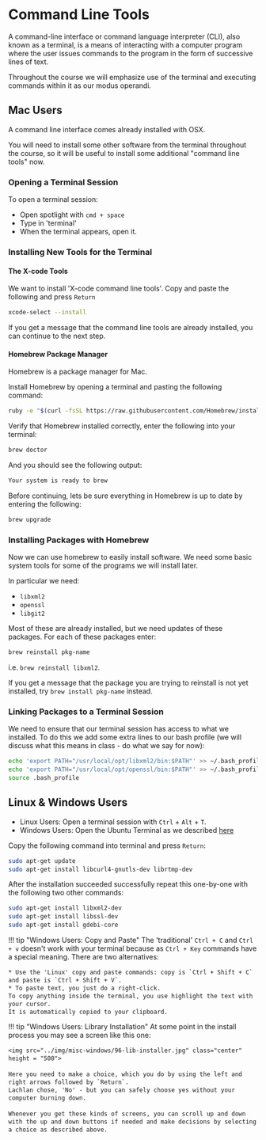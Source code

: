 # Command Line Tools

A command-line interface or command language interpreter (CLI), also known as a terminal, is a means of interacting with a computer program where the user issues commands to the program in the form of successive lines of text.

Throughout the course we will emphasize use of the terminal and executing commands within it as our modus operandi.

## Mac Users

A command line interface comes already installed with OSX.

You will need to install some other software from the terminal throughout the course, so it will be useful to install some additional "command line tools" now.

### Opening a Terminal Session

To open a terminal session:

* Open spotlight with `cmd + space`
* Type in 'terminal'
* When the terminal appears, open it.

### Installing New Tools for the Terminal

#### The X-code Tools

We want to install 'X-code command line tools'. Copy and paste the following and press `Return`

``` bash
xcode-select --install
```

If you get a message that the command line tools are already installed, you can continue to the next step.

#### Homebrew Package Manager

Homebrew is a package manager for Mac.

Install Homebrew by opening a terminal and pasting the following command:

``` bash
ruby -e "$(curl -fsSL https://raw.githubusercontent.com/Homebrew/install/master/install)"
```

Verify that Homebrew installed correctly, enter the following into your terminal:

``` bash
brew doctor
```

And you should see the following output:

``` bash
Your system is ready to brew
```

Before continuing, lets be sure everything in Homebrew is up to date by entering the following:

``` bash
brew upgrade
```

### Installing Packages with Homebrew

Now we can use homebrew to easily install software.  We need some basic system tools for some of the programs we will install later.

In particular we need:

* `libxml2`
* `openssl`
* `libgit2`

Most of these are already installed, but we need updates of these packages.
For each of these packages enter:

``` bash
brew reinstall pkg-name
```

i.e. `brew reinstall libxml2`.

If you get a message that the package you are trying to reinstall is not yet installed, try `brew install pkg-name` instead.

### Linking Packages to a Terminal Session

We need to ensure that our terminal session has access to what we installed.
To do this we add some extra lines to our bash profile (we will discuss what this means in class - do what we say for now):

``` bash
echo 'export PATH="/usr/local/opt/libxml2/bin:$PATH"' >> ~/.bash_profile
echo 'export PATH="/usr/local/opt/openssl/bin:$PATH"' >> ~/.bash_profile
source .bash_profile
```

## Linux & Windows Users

* Linux Users: Open a terminal session with `Ctrl` + `Alt` + `T`.
* Windows Users: Open the Ubuntu Terminal as we described [here](/windows-wsl/#installing-windows-terminal)

Copy the following command into terminal and press `Return`:

```bash
sudo apt-get update
sudo apt-get install libcurl4-gnutls-dev librtmp-dev
```

After the installation succeeded successfully repeat this one-by-one with the following two other commands:

```bash
sudo apt-get install libxml2-dev
sudo apt-get install libssl-dev
sudo apt-get install gdebi-core
```

<!-- markdownlint-capture -->
<!-- markdownlint-disable -->
!!! tip "Windows Users: Copy and Paste"
    The 'traditional' `Ctrl + C` and `Ctrl + v` doesn't work with your terminal because as `Ctrl + Key` commands have a special meaning.
    There are two alternatives:

    * Use the 'Linux' copy and paste commands: copy is `Ctrl + Shift + C` and paste is `Ctrl + Shift + V`.
    * To paste text, you just do a right-click.
    To copy anything inside the terminal, you use highlight the text with your cursor.
    It is automatically copied to your clipboard.
<!-- markdownlint-restore -->

<!-- markdownlint-capture -->
<!-- markdownlint-disable -->
!!! tip "Windows Users: Library Installation"
    At some point in the install process you may see a screen like this one:
    
    <img src="../img/misc-windows/96-lib-installer.jpg" class="center" height = "500">

    Here you need to make a choice, which you do by using the left and right arrows followed by `Return`.
    Lachlan chose, 'No' - but you can safely choose yes without your computer burning down.

    Whenever you get these kinds of screens, you can scroll up and down with the up and down buttons if needed and make decisions by selecting a choice as described above.
<!-- markdownlint-restore -->
